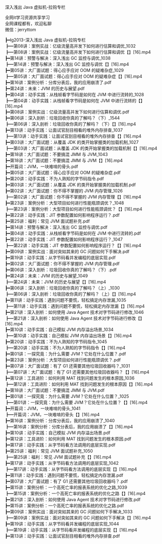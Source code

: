深入浅出 Java 虚拟机-拉钩专栏

全网it学习资源共享学习<br>全网课程都有，欢迎私聊<br>微信：jerryttom<br>

┣━lg2013-深入浅出 Java 虚拟机-拉钩专栏<br> ┣━第08讲：案例实战：亿级流量高并发下如何进行估算和调优_1032<br> ┣━第08讲：案例实战：亿级流量高并发下如何进行估算和调优【】[16].mp4<br> ┣━第14讲：预警与解决：深入浅出 GC 监控与调优_1038<br> ┣━第14讲：预警与解决：深入浅出 GC 监控与调优【】[16].mp4<br> ┣━第05讲：大厂面试题：得心应手应对 OOM 的疑难杂症_1029<br> ┣━第05讲：大厂面试题：得心应手应对 OOM 的疑难杂症【】[16].mp4<br> ┣━第16讲：案例分析：分库分表后，我的应用崩溃了.pdf<br> ┣━第24讲：未来：JVM 的历史与展望.pdf<br> ┣━第04讲：动手实践：从栈帧看字节码是如何在 JVM 中进行流转的_1028<br> ┣━第04讲：动手实践：从栈帧看字节码是如何在 JVM 中进行流转的【】[16].mp4<br> ┣━第08讲：案例实战：亿级流量高并发下如何进行估算和调优.pdf<br> ┣━第06讲：深入剖析：垃圾回收你真的了解吗？（下）_1544<br> ┣━第06讲：深入剖析：垃圾回收你真的了解吗？（下）【】[16].mp4<br> ┣━第13讲：动手实践：让面试官刮目相看的堆外内存排查_1037<br> ┣━第13讲：动手实践：让面试官刮目相看的堆外内存排查【】[16].mp4<br> ┣━第03讲：大厂面试题：从覆盖 JDK 的类开始掌握类的加载机制_1027<br> ┣━第03讲：大厂面试题：从覆盖 JDK 的类开始掌握类的加载机制【】[16].mp4<br> ┣━第18讲：大厂面试题：不要搞混 JMM 与 JVM_1043<br> ┣━第18讲：大厂面试题：不要搞混 JMM 与 JVM【】[16].mp4<br> ┣━开篇词：JVM，一块难啃的骨头.pdf<br> ┣━第05讲：大厂面试题：得心应手应对 OOM 的疑难杂症.pdf<br> ┣━第20讲：动手实践：不为人熟知的字节码指令.pdf<br> ┣━第03讲：大厂面试题：从覆盖 JDK 的类开始掌握类的加载机制.pdf<br> ┣━第02讲：大厂面试题：你不得不掌握的 JVM 内存管理_1026<br> ┣━第02讲：大厂面试题：你不得不掌握的 JVM 内存管理【】[16].mp4<br> ┣━第23讲：案例分析：大型项目如何进行性能瓶颈调优？_1048<br> ┣━第23讲：案例分析：大型项目如何进行性能瓶颈调优？【】[16].mp4<br> ┣━第22讲：动手实践：JIT 参数配置如何影响程序运行？.pdf<br> ┣━第25讲：福利：常见 JVM 面试题补充.pdf<br> ┣━第14讲：预警与解决：深入浅出 GC 监控与调优.pdf<br> ┣━第04讲：动手实践：从栈帧看字节码是如何在 JVM 中进行流转的.pdf<br> ┣━第22讲：动手实践：JIT 参数配置如何影响程序运行？_1047<br> ┣━第22讲：动手实践：JIT 参数配置如何影响程序运行？【】[16].mp4<br> ┣━第09讲：案例实战：面对突如其来的 GC 问题如何下手解决.pdf<br> ┣━第19讲：动手实践：从字节码看并发编程的底层实现.pdf<br> ┣━第02讲：大厂面试题：你不得不掌握的 JVM 内存管理.pdf<br> ┣━第06讲：深入剖析：垃圾回收你真的了解吗？（下）.pdf<br> ┣━第24讲：未来：JVM 的历史与展望_1049<br> ┣━第24讲：未来：JVM 的历史与展望【】[16].mp4<br> ┣━第06讲：深入剖析：垃圾回收你真的了解吗？（上）_1030<br> ┣━第06讲：深入剖析：垃圾回收你真的了解吗？（上）【】[16].mp4<br> ┣━第11讲：动手实践：遇到问题不要慌，轻松搞定内存泄漏_1035<br> ┣━第11讲：动手实践：遇到问题不要慌，轻松搞定内存泄漏【】[16].mp4<br> ┣━第21讲：深入剖析：如何使用 Java Agent 技术对字节码进行修改_1046<br> ┣━第21讲：深入剖析：如何使用 Java Agent 技术对字节码进行修改【】[16].mp4<br> ┣━第10讲：动手实践：自己模拟 JVM 内存溢出场景_1034<br> ┣━第10讲：动手实践：自己模拟 JVM 内存溢出场景【】[16].mp4<br> ┣━第20讲：动手实践：不为人熟知的字节码指令_1045<br> ┣━第20讲：动手实践：不为人熟知的字节码指令【】[16].mp4<br> ┣━第01讲：一探究竟：为什么需要 JVM？它处在什么位置？.pdf<br> ┣━第23讲：案例分析：大型项目如何进行性能瓶颈调优？.pdf<br> ┣━第07讲：大厂面试题：有了 G1 还需要其他垃圾回收器吗？_1031<br> ┣━第07讲：大厂面试题：有了 G1 还需要其他垃圾回收器吗？【】[16].mp4<br> ┣━第12讲：工具进阶：如何利用 MAT 找到问题发生的根本原因_1036<br> ┣━第12讲：工具进阶：如何利用 MAT 找到问题发生的根本原因【】[16].mp4<br> ┣━第18讲：大厂面试题：不要搞混 JMM 与 JVM.pdf<br> ┣━第01讲：一探究竟：为什么需要 JVM？它处在什么位置？_1025<br> ┣━第01讲：一探究竟：为什么需要 JVM？它处在什么位置？【】[16].mp4<br> ┣━开篇词：JVM，一块难啃的骨头_1041<br> ┣━开篇词：JVM，一块难啃的骨头【】[16].mp4<br> ┣━第16讲：案例分析：分库分表后，我的应用崩溃了_1040<br> ┣━第16讲：案例分析：分库分表后，我的应用崩溃了【】[16].mp4<br> ┣━第10讲：动手实践：自己模拟 JVM 内存溢出场景.pdf<br> ┣━第12讲：工具进阶：如何利用 MAT 找到问题发生的根本原因.pdf<br> ┣━第17讲：动手实践：从字节码看方法调用的底层实现.pdf<br> ┣━第25讲：福利：常见 JVM 面试题补充_1050<br> ┣━第25讲：福利：常见 JVM 面试题补充【】[16].mp4<br> ┣━第17讲：动手实践：从字节码看方法调用的底层实现_1042<br> ┣━第17讲：动手实践：从字节码看方法调用的底层实现【】[16].mp4<br> ┣━第11讲：动手实践：遇到问题不要慌，轻松搞定内存泄漏.pdf<br> ┣━第07讲：大厂面试题：有了 G1 还需要其他垃圾回收器吗？.pdf<br> ┣━第15讲：案例分析：一个高死亡率的报表系统的优化之路_1039<br> ┣━第15讲：案例分析：一个高死亡率的报表系统的优化之路【】[16].mp4<br> ┣━第21讲：深入剖析：如何使用 Java Agent 技术对字节码进行修改.pdf<br> ┣━第15讲：案例分析：一个高死亡率的报表系统的优化之路.pdf<br> ┣━第09讲：案例实战：面对突如其来的 GC 问题如何下手解决_1033<br> ┣━第09讲：案例实战：面对突如其来的 GC 问题如何下手解决【】[16].mp4<br> ┣━第19讲：动手实践：从字节码看并发编程的底层实现_1044<br> ┣━第19讲：动手实践：从字节码看并发编程的底层实现【】[16].mp4<br> ┣━第13讲：动手实践：让面试官刮目相看的堆外内存排查.pdf